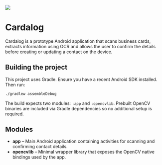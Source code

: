 [![](https://jitpack.io/v/smarshall561/Cardalog.svg)](https://jitpack.io/#smarshall561/Cardalog)

# Cardalog

Cardalog is a prototype Android application that scans business cards, extracts
information using OCR and allows the user to confirm the details before creating
or updating a contact on the device.

## Building the project

This project uses Gradle. Ensure you have a recent Android SDK installed. Then
run:

```bash
./gradlew assembleDebug
```

The build expects two modules: `:app` and `:opencvlib`. Prebuilt OpenCV
binaries are included via Gradle dependencies so no additional setup is
required.

## Modules

- **app** – Main Android application containing activities for scanning and
  confirming contact details.
- **opencvlib** – Minimal wrapper library that exposes the OpenCV native
  bindings used by the app.


